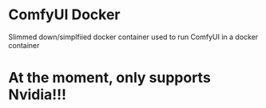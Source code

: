 # ComfyUI Docker

Slimmed down/simplfiied docker container used to run ComfyUI in a docker container

# At the moment, only supports Nvidia!!!
